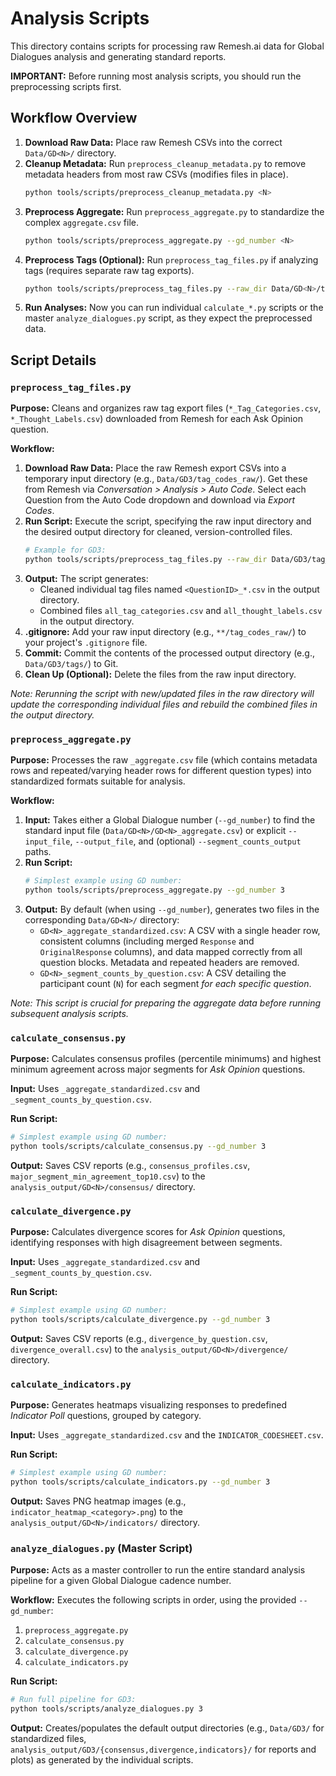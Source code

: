 # Analysis Scripts

This directory contains scripts for processing raw Remesh.ai data for Global Dialogues analysis and generating standard reports.

**IMPORTANT:** Before running most analysis scripts, you should run the preprocessing scripts first.

## Workflow Overview

1.  **Download Raw Data:** Place raw Remesh CSVs into the correct `Data/GD<N>/` directory.
2.  **Cleanup Metadata:** Run `preprocess_cleanup_metadata.py` to remove metadata headers from most raw CSVs (modifies files in place).
    ```bash
    python tools/scripts/preprocess_cleanup_metadata.py <N>
    ```
3.  **Preprocess Aggregate:** Run `preprocess_aggregate.py` to standardize the complex `aggregate.csv` file.
    ```bash
    python tools/scripts/preprocess_aggregate.py --gd_number <N>
    ```
4.  **Preprocess Tags (Optional):** Run `preprocess_tag_files.py` if analyzing tags (requires separate raw tag exports).
    ```bash
    python tools/scripts/preprocess_tag_files.py --raw_dir Data/GD<N>/tag_codes_raw/ --output_dir Data/GD<N>/tags/
    ```
5.  **Run Analyses:** Now you can run individual `calculate_*.py` scripts or the master `analyze_dialogues.py` script, as they expect the preprocessed data.

## Script Details

### `preprocess_tag_files.py`

**Purpose:** Cleans and organizes raw tag export files (`*_Tag_Categories.csv`, `*_Thought_Labels.csv`) downloaded from Remesh for each Ask Opinion question.

**Workflow:**

1.  **Download Raw Data:** Place the raw Remesh export CSVs into a temporary input directory (e.g., `Data/GD3/tag_codes_raw/`). Get these from Remesh via *Conversation > Analysis > Auto Code*. Select each Question from the Auto Code dropdown and download via *Export Codes*.
2.  **Run Script:** Execute the script, specifying the raw input directory and the desired output directory for cleaned, version-controlled files.
    ```bash
    # Example for GD3:
    python tools/scripts/preprocess_tag_files.py --raw_dir Data/GD3/tag_codes_raw/ --output_dir Data/GD3/tags/
    ```
3.  **Output:** The script generates:
    *   Cleaned individual tag files named `<QuestionID>_*.csv` in the output directory.
    *   Combined files `all_tag_categories.csv` and `all_thought_labels.csv` in the output directory.
4.  **.gitignore:** Add your raw input directory (e.g., `**/tag_codes_raw/`) to your project's `.gitignore` file.
5.  **Commit:** Commit the contents of the processed output directory (e.g., `Data/GD3/tags/`) to Git.
6.  **Clean Up (Optional):** Delete the files from the raw input directory.

*Note: Rerunning the script with new/updated files in the raw directory will update the corresponding individual files and rebuild the combined files in the output directory.*

### `preprocess_aggregate.py`

**Purpose:** Processes the raw `_aggregate.csv` file (which contains metadata rows and repeated/varying header rows for different question types) into standardized formats suitable for analysis.

**Workflow:**

1.  **Input:** Takes either a Global Dialogue number (`--gd_number`) to find the standard input file (`Data/GD<N>/GD<N>_aggregate.csv`) or explicit `--input_file`, `--output_file`, and (optional) `--segment_counts_output` paths.
2.  **Run Script:**
    ```bash
    # Simplest example using GD number:
    python tools/scripts/preprocess_aggregate.py --gd_number 3
    ```
3.  **Output:** By default (when using `--gd_number`), generates two files in the corresponding `Data/GD<N>/` directory:
    *   `GD<N>_aggregate_standardized.csv`: A CSV with a single header row, consistent columns (including merged `Response` and `OriginalResponse` columns), and data mapped correctly from all question blocks. Metadata and repeated headers are removed.
    *   `GD<N>_segment_counts_by_question.csv`: A CSV detailing the participant count (`N`) for each segment *for each specific question*.

*Note: This script is crucial for preparing the aggregate data before running subsequent analysis scripts.*

### `calculate_consensus.py`

**Purpose:** Calculates consensus profiles (percentile minimums) and highest minimum agreement across major segments for *Ask Opinion* questions.

**Input:** Uses `_aggregate_standardized.csv` and `_segment_counts_by_question.csv`.

**Run Script:**
```bash
# Simplest example using GD number:
python tools/scripts/calculate_consensus.py --gd_number 3
```

**Output:** Saves CSV reports (e.g., `consensus_profiles.csv`, `major_segment_min_agreement_top10.csv`) to the `analysis_output/GD<N>/consensus/` directory.

### `calculate_divergence.py`

**Purpose:** Calculates divergence scores for *Ask Opinion* questions, identifying responses with high disagreement between segments.

**Input:** Uses `_aggregate_standardized.csv` and `_segment_counts_by_question.csv`.

**Run Script:**
```bash
# Simplest example using GD number:
python tools/scripts/calculate_divergence.py --gd_number 3
```

**Output:** Saves CSV reports (e.g., `divergence_by_question.csv`, `divergence_overall.csv`) to the `analysis_output/GD<N>/divergence/` directory.

### `calculate_indicators.py`

**Purpose:** Generates heatmaps visualizing responses to predefined *Indicator Poll* questions, grouped by category.

**Input:** Uses `_aggregate_standardized.csv` and the `INDICATOR_CODESHEET.csv`.

**Run Script:**
```bash
# Simplest example using GD number:
python tools/scripts/calculate_indicators.py --gd_number 3
```

**Output:** Saves PNG heatmap images (e.g., `indicator_heatmap_<category>.png`) to the `analysis_output/GD<N>/indicators/` directory.

### `analyze_dialogues.py` (Master Script)

**Purpose:** Acts as a master controller to run the entire standard analysis pipeline for a given Global Dialogue cadence number.

**Workflow:** Executes the following scripts in order, using the provided `--gd_number`:
1.  `preprocess_aggregate.py`
2.  `calculate_consensus.py`
3.  `calculate_divergence.py`
4.  `calculate_indicators.py`

**Run Script:**
```bash
# Run full pipeline for GD3:
python tools/scripts/analyze_dialogues.py 3
```

**Output:** Creates/populates the default output directories (e.g., `Data/GD3/` for standardized files, `analysis_output/GD3/{consensus,divergence,indicators}/` for reports and plots) as generated by the individual scripts. 
